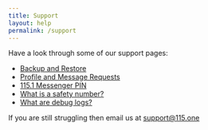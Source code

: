 ```yaml
---
title: Support
layout: help
permalink: /support
---
```


Have a look through some of our support pages:

* [Backup and Restore](/help/backup)
* [Profile and Message Requests](help/profiles)
* [115.1 Messenger PIN](help/pin)
* [What is a safety number?](help/safety-number)
* [What are debug logs?](help/debug)

If you are still struggling then email us at <support@115.one>